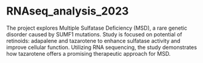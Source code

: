 # RNAseq_analysis_2023
The project explores Multiple Sulfatase Deficiency (MSD), a rare genetic disorder caused by SUMF1 mutations. Study is focused on potential of retinoids: adapalene and tazarotene to enhance sulfatase activity and improve cellular function. Utilizing RNA sequencing, the study demonstrates how tazarotene offers a promising therapeutic approach for MSD.
